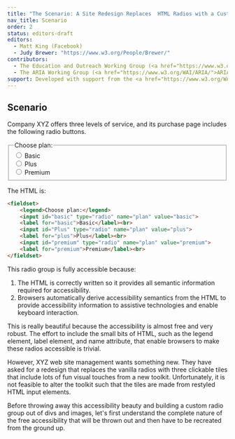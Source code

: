 ```yaml
---
title: "The Scenario: A Site Redesign Replaces  HTML Radios with a Custom Component"
nav_title: Scenario
order: 2
status: editors-draft
editors:
  - Matt King (Facebook)
  - Judy Brewer: "https://www.w3.org/People/Brewer/"
contributors:
  - The Education and Outreach Working Group (<a href="https://www.w3.org/WAI/EO/">EOWG</a>)
  - The ARIA Working Group (<a href="https://www.w3.org/WAI/ARIA/">ARIA</a>)
support: Developed with support from the <a href="https://www.w3.org/WAI/WCAGTA/">U.S. Access Board, WCAG TA Project, Task 2</a>.
---
```


## Scenario

Company XYZ offers three levels of service, and its purchase page includes the following radio buttons.

<div>
<fieldset>
    <legend>Choose plan:</legend>
    <input id="basic" type="radio" name="plan" value="basic"/>
    <label for="basic">Basic</label><br>
    <input id="Plus" type="radio" name="plan" value="plus"/>
    <label for="plus">Plus</label><br>
    <input id="premium" type="radio" name="plan" value="premium"/>
    <label for="premium">Premium</label><br>
</fieldset>
</div>

The HTML is:

~~~ html
<fieldset>
    <legend>Choose plan:</legend>
    <input id="basic" type="radio" name="plan" value="basic">
    <label for="basic">Basic</label><br>
    <input id="Plus" type="radio" name="plan" value="plus">
    <label for="plus">Plus</label><br>
    <input id="premium" type="radio" name="plan" value="premium">
    <label for="premium">Premium</label><br>
</fieldset>
~~~

This radio group is fully accessible because:

1. The HTML is correctly written so it provides all semantic information required for accessibility.
2. Browsers automatically derive accessibility semantics from the HTML to provide accessibility information to assistive technologies and enable keyboard interaction.

This is really beautiful because the accessibility is almost free and very robust.
The effort to include the small bits of HTML, such as the legend element, label element, and name attribute, that enable browsers to make these radios accessible is trivial.

However, XYZ web site management wants something new.
They have asked for a redesign that replaces the vanilla radios with three clickable tiles that include lots of fun visual touches from a new toolkit.
Unfortunately, it is not feasible to alter the toolkit such that the tiles are made from restyled HTML input elements.

Before throwing away this accessibility beauty and building a custom radio group out of divs and images,
let's first understand the complete nature of the free accessibility that will be thrown out and then have to be recreated from the ground up.


